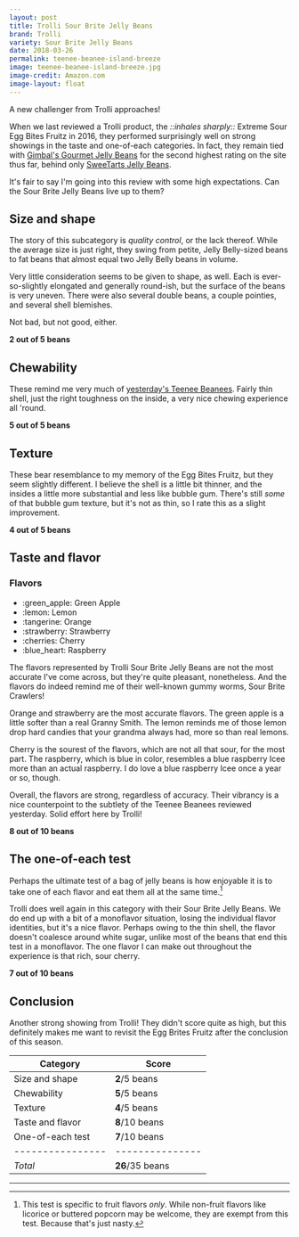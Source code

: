 ```yaml
---
layout: post
title: Trolli Sour Brite Jelly Beans
brand: Trolli
variety: Sour Brite Jelly Beans
date: 2018-03-26
permalink: teenee-beanee-island-breeze
image: teenee-beanee-island-breeze.jpg
image-credit: Amazon.com
image-layout: float
---
```


A new challenger from Trolli approaches!

When we last reviewed a Trolli product, the _::inhales sharply::_
Extreme Sour Egg Bites Fruitz in 2016,
they performed surprisingly well on strong showings in the
taste and one-of-each categories.
In fact, they remain tied with
[Gimbal's Gourmet Jelly Beans](/gimbals-gourmet-jelly-beans)
for the second highest rating on the site thus far,
behind only [SweeTarts Jelly Beans](/sweetarts-jelly-beans).

It's fair to say I'm going into this review with some high expectations.
Can the Sour Brite Jelly Beans live up to them?


## Size and shape

The story of this subcategory is _quality control_, or the lack thereof.
While the average size is just right, they swing
from petite, Jelly Belly-sized beans to fat beans
that almost equal two Jelly Belly beans in volume.

Very little consideration seems to be given to shape, as well.
Each is ever-so-slightly elongated and generally round-ish,
but the surface of the beans is very uneven.
There were also several double beans, a couple pointies,
and several shell blemishes.

Not bad, but not good, either.

**2 out of 5 beans**


## Chewability

These remind me very much of
[yesterday's Teenee Beanees](/teenee-beanee-island-breeze).
Fairly thin shell, just the right toughness on the inside,
a very nice chewing experience all 'round.

**5 out of 5 beans**


## Texture

These bear resemblance to my memory of the Egg Bites Fruitz,
but they seem slightly different.
I believe the shell is a little bit thinner,
and the insides a little more substantial and less like bubble gum.
There's still _some_ of that bubble gum texture, but it's not as thin,
so I rate this as a slight improvement.

**4 out of 5 beans**


## Taste and flavor

<div class="inset">
    <h3>Flavors</h3>
    <ul class="emoji-list">
        <li>:green_apple: Green Apple</li>
        <li>:lemon: Lemon</li>
        <li>:tangerine: Orange</li>
        <li>:strawberry: Strawberry</li>
        <li>:cherries: Cherry</li>
        <li>:blue_heart: Raspberry</li>
    </ul>
</div>

The flavors represented by Trolli Sour Brite Jelly Beans
are not the most accurate I've come across,
but they're quite pleasant, nonetheless.
And the flavors do indeed remind me of
their well-known gummy worms, Sour Brite Crawlers!

Orange and strawberry are the most accurate flavors.
The green apple is a little softer than a real Granny Smith.
The lemon reminds me of those lemon drop hard candies
that your grandma always had, more so than real lemons.

Cherry is the sourest of the flavors,
which are not all that sour, for the most part.
The raspberry, which is blue in color, resembles a blue raspberry Icee
more than an actual raspberry.
I do love a blue raspberry Icee once a year or so, though.

Overall, the flavors are strong, regardless of accuracy.
Their vibrancy is a nice counterpoint to the subtlety of
the Teenee Beanees reviewed yesterday.
Solid effort here by Trolli!

**8 out of 10 beans**


## The one-of-each test

Perhaps the ultimate test of a bag of jelly beans is how enjoyable it is
to take one of each flavor and eat them all at the same time.[^1]

Trolli does well again in this category with their Sour Brite Jelly Beans.
We do end up with a bit of a monoflavor situation,
losing the individual flavor identities, but it's a nice flavor.
Perhaps owing to the thin shell,
the flavor doesn't coalesce around white sugar,
unlike most of the beans that end this test in a monoflavor.
The one flavor I can make out throughout the experience
is that rich, sour cherry.

**7 out of 10 beans**


## Conclusion

Another strong showing from Trolli!
They didn't score quite as high, but this definitely
makes me want to revisit the Egg Brites Fruitz
after the conclusion of this season.

Category         | Score
---------------- | ---------------
Size and shape   | **2**/5 beans
Chewability      | **5**/5 beans
Texture          | **4**/5 beans
Taste and flavor | **8**/10 beans
One-of-each test | **7**/10 beans
---------------- | ---------------
_Total_          | **26**/35 beans


---

[^1]: This test is specific to fruit flavors _only_. While non-fruit flavors like licorice or buttered popcorn may be welcome, they are exempt from this test. Because that's just nasty.
